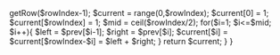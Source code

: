 <?php
class Solution {

    /**
     * @param Integer $rowIndex
     * @return Integer[]
     */
    function getRow($rowIndex) {
        $current = [];
        if($rowIndex === 0){
            return [1];
        }
        if($rowIndex ===1 ){
            return [1,1];
        }
        $prev = $this->getRow($rowIndex-1);
        $current = range(0,$rowIndex);
        $current[0] = 1;
        $current[$rowIndex] = 1;
        $mid = ceil($rowIndex/2);
        for($i=1; $i<=$mid; $i++){
            $left = $prev[$i-1];
            $right = $prev[$i];
            $current[$i] = $current[$rowIndex-$i] = $left + $right;
        }
        return $current;
    }
}

